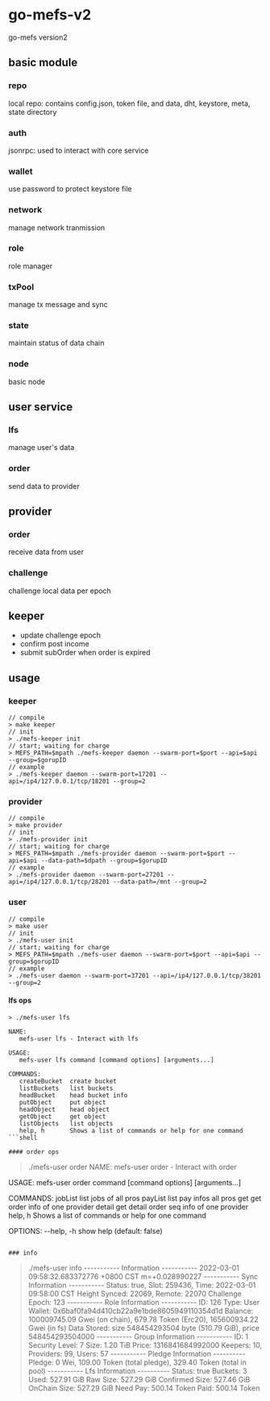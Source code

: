 # go-mefs-v2

go-mefs version2

## basic module

### repo

local repo: contains config.json, token file, and data, dht, keystore, meta, state directory

### auth

jsonrpc: used to interact with core service

### wallet

use password to protect keystore file

### network

manage network tranmission

### role

role manager

### txPool

manage tx message and sync

### state

maintain status of data chain

### node

basic node

## user service

### lfs

manage user's data

### order

send data to provider

## provider

### order

receive data from user

### challenge

challenge local data per epoch

## keeper

+ update challenge epoch
+ confirm post income
+ submit subOrder when order is expired

## usage


### keeper

```
// compile
> make keeper
// init
> ./mefs-keeper init
// start; waiting for charge
> MEFS_PATH=$mpath ./mefs-keeper daemon --swarm-port=$port --api=$api --group=$gorupID 
// example
> ./mefs-keeper daemon --swarm-port=17201 --api=/ip4/127.0.0.1/tcp/18201 --group=2
```

### provider

```
// compile
> make provider
// init
> ./mefs-provider init
// start; waiting for charge
> MEFS_PATH=$mpath ./mefs-provider daemon --swarm-port=$port --api=$api --data-path=$dpath --group=$gorupID  
// example
> ./mefs-provider daemon --swarm-port=27201 --api=/ip4/127.0.0.1/tcp/28201 --data-path=/mnt --group=2 
```

### user

```
// compile
> make user
// init
> ./mefs-user init
// start; waiting for charge
> MEFS_PATH=$mpath ./mefs-user daemon --swarm-port=$port --api=$api --group=$gorupID
// example
> ./mefs-user daemon --swarm-port=37201 --api=/ip4/127.0.0.1/tcp/38201 --group=2
```

#### lfs ops

```
> ./mefs-user lfs

NAME:
   mefs-user lfs - Interact with lfs

USAGE:
   mefs-user lfs command [command options] [arguments...]

COMMANDS:
   createBucket  create bucket
   listBuckets   list buckets
   headBucket    head bucket info
   putObject     put object
   headObject    head object
   getObject     get object
   listObjects   list objects
   help, h       Shows a list of commands or help for one command
```shell

#### order ops

```
> ./mefs-user order
NAME:
   mefs-user order - Interact with order

USAGE:
   mefs-user order command [command options] [arguments...]

COMMANDS:
   jobList  list jobs of all pros
   payList  list pay infos all pros
   get      get order info of one provider
   detail   get detail order seq info of one provider
   help, h  Shows a list of commands or help for one command

OPTIONS:
   --help, -h  show help (default: false)
```shell

### info

```
> ./mefs-user info
----------- Information -----------
2022-03-01 09:58:32.683372776 +0800 CST m=+0.028990227
----------- Sync Information -----------
Status: true, Slot: 259436, Time: 2022-03-01 09:58:00 CST
Height Synced: 22069, Remote: 22070
Challenge Epoch: 123
----------- Role Information -----------
ID:  126
Type:  User
Wallet: 0x6baf0fa94d410cb22a9e1bde8605949110354d1d
Balance: 100009745.09 Gwei (on chain), 679.78 Token (Erc20), 165600934.22 Gwei (in fs)
Data Stored: size 548454293504 byte (510.79 GiB), price 548454293504000
----------- Group Information -----------
ID:  1
Security Level:  7
Size:  1.20 TiB
Price:  1316841684992000
Keepers: 10, Providers: 99, Users: 57
----------- Pledge Information ----------
Pledge: 0 Wei, 109.00 Token (total pledge), 329.40 Token (total in pool)
----------- Lfs Information ----------
Status:  true
Buckets:  3
Used: 527.91 GiB
Raw Size: 527.29 GiB
Confirmed Size: 527.46 GiB
OnChain Size: 527.29 GiB
Need Pay: 500.14 Token
Paid: 500.14 Token
```shell